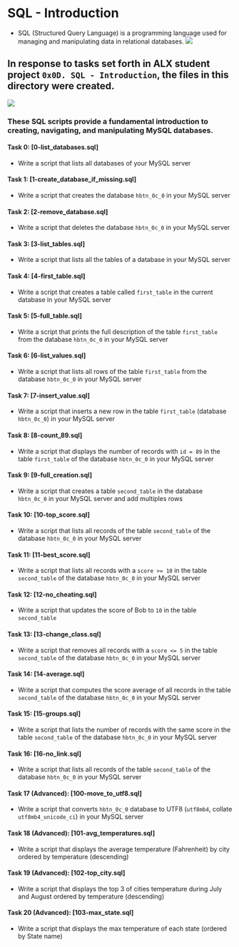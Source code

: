 # SQL - Introduction
- SQL (Structured Query Language) is a programming language used for managing and manipulating data in relational databases.
![](https://www.systematix.co.uk/wp-content/uploads/2019/02/424x283xintroduction-to-sql-databases.jpg.pagespeed.ic_.Q3XW8S_X1p.jpg)

 
## In response to tasks set forth in ALX student project `0x0D. SQL - Introduction`, the files in this directory were created.
![](https://media.geeksforgeeks.org/wp-content/cdn-uploads/20230305181855/SQL2.png)

### These SQL scripts provide a fundamental introduction to creating, navigating, and manipulating MySQL databases.
#### Task 0: [0-list_databases.sql]
* Write a script that lists all databases of your MySQL server
#### Task 1: [1-create_database_if_missing.sql]
* Write a script that creates the database `hbtn_0c_0` in your MySQL server
#### Task 2: [2-remove_database.sql]
* Write a script that deletes the database `hbtn_0c_0` in your MySQL server
#### Task 3: [3-list_tables.sql]
* Write a script that lists all the tables of a database in your MySQL server
#### Task 4: [4-first_table.sql]
* Write a script that creates a table called `first_table` in the current database in your MySQL server
#### Task 5: [5-full_table.sql]
* Write a script that prints the full description of the table `first_table` from the database `hbtn_0c_0` in your MySQL server
#### Task 6: [6-list_values.sql]
* Write a script that lists all rows of the table `first_table` from the database `hbtn_0c_0` in your MySQL server
#### Task 7: [7-insert_value.sql]
* Write a script that inserts a new row in the table `first_table` (database `hbtn_0c_0`) in your MySQL server
#### Task 8: [8-count_89.sql]
* Write a script that displays the number of records with `id = 89` in the table `first_table` of the database `hbtn_0c_0` in your MySQL server
#### Task 9: [9-full_creation.sql]
* Write a script that creates a table `second_table` in the database `hbtn_0c_0` in your MySQL server and add multiples rows
#### Task 10: [10-top_score.sql]
* Write a script that lists all records of the table `second_table` of the database `hbtn_0c_0` in your MySQL server
#### Task 11: [11-best_score.sql]
* Write a script that lists all records with a `score >= 10` in the table `second_table` of the database `hbtn_0c_0` in your MySQL server
#### Task 12: [12-no_cheating.sql]
* Write a script that updates the score of Bob to `10` in the table `second_table`
#### Task 13: [13-change_class.sql]
* Write a script that removes all records with a `score <= 5` in the table `second_table` of the database `hbtn_0c_0` in your MySQL server
#### Task 14: [14-average.sql]
* Write a script that computes the score average of all records in the table `second_table` of the database `hbtn_0c_0` in your MySQL server
#### Task 15: [15-groups.sql]
* Write a script that lists the number of records with the same score in the table `second_table` of the database `hbtn_0c_0` in your MySQL server
#### Task 16: [16-no_link.sql]
* Write a script that lists all records of the table `second_table` of the database `hbtn_0c_0` in your MySQL server
#### Task 17 (Advanced): [100-move_to_utf8.sql]
* Write a script that converts `hbtn_0c_0` database to UTF8 (`utf8mb4`, collate `utf8mb4_unicode_ci`) in your MySQL server
#### Task 18 (Advanced): [101-avg_temperatures.sql]
* Write a script that displays the average temperature (Fahrenheit) by city ordered by temperature (descending)
#### Task 19 (Advanced): [102-top_city.sql]
* Write a script that displays the top 3 of cities temperature during July and August ordered by temperature (descending)
#### Task 20 (Advanced): [103-max_state.sql]
* Write a script that displays the max temperature of each state (ordered by State name)
